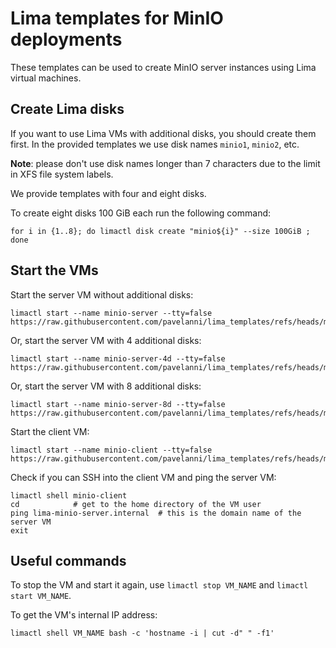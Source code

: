 # Lima templates for MinIO deployments

These templates can be used to create MinIO server instances using Lima virtual machines.

## Create Lima disks

If you want to use Lima VMs with additional disks, you should create them first.
In the provided templates we use disk names `minio1`, `minio2`, etc.

**Note**: please don't use disk names longer than 7 characters due to the limit in XFS file system labels.

We provide templates with four and eight disks.

To create eight disks 100 GiB each run the following command:

```shell
for i in {1..8}; do limactl disk create "minio${i}" --size 100GiB ; done
```

## Start the VMs

Start the server VM without additional disks:

```shell
limactl start --name minio-server --tty=false https://raw.githubusercontent.com/pavelanni/lima_templates/refs/heads/main/minio_ubuntu.yaml
```

Or, start the server VM with 4 additional disks:

```shell
limactl start --name minio-server-4d --tty=false https://raw.githubusercontent.com/pavelanni/lima_templates/refs/heads/main/minio_ubuntu_4disks.yaml
```

Or, start the server VM with 8 additional disks:

```shell
limactl start --name minio-server-8d --tty=false https://raw.githubusercontent.com/pavelanni/lima_templates/refs/heads/main/minio_ubuntu_8disks.yaml
```

Start the client VM:

```shell
limactl start --name minio-client --tty=false https://raw.githubusercontent.com/pavelanni/lima_templates/refs/heads/main/minio_ubuntu.yaml
```

Check if you can SSH into the client VM and ping the server VM:

```shell
limactl shell minio-client
cd            # get to the home directory of the VM user
ping lima-minio-server.internal  # this is the domain name of the server VM
exit
```

## Useful commands

To stop the VM and start it again, use `limactl stop VM_NAME` and `limactl start VM_NAME`.

To get the VM's internal IP address:

```shell
limactl shell VM_NAME bash -c 'hostname -i | cut -d" " -f1'
```
